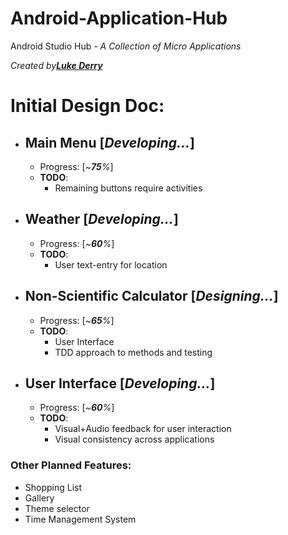 # Android-Application-Hub  
Android Studio Hub - _A Collection of Micro Applications_  
  
_Created by_[_**Luke Derry**_](https://www.linkedin.com/in/lukederry/)  

# Initial Design Doc:  

- ## Main Menu [_Developing..._]  
  - Progress: [_~**75**%_]  
  - **TODO**:  
    - Remaining buttons require activities 
    
- ## Weather [_Developing..._]  
  - Progress: [_~**60**%_]  
  - **TODO**:  
    - User text-entry for location  
- ## Non-Scientific Calculator [_Designing..._]  
  - Progress: [_~**65**%_]  
  - **TODO**:  
    - User Interface     
    - TDD approach to methods and testing  
    
- ## User Interface [_Developing..._]
  - Progress: [_~**60**%_]
  - **TODO**:
    - Visual+Audio feedback for user interaction
    - Visual consistency across applications
    

### Other Planned Features:  
- Shopping List  
- Gallery  
- Theme selector  
- Time Management System  
